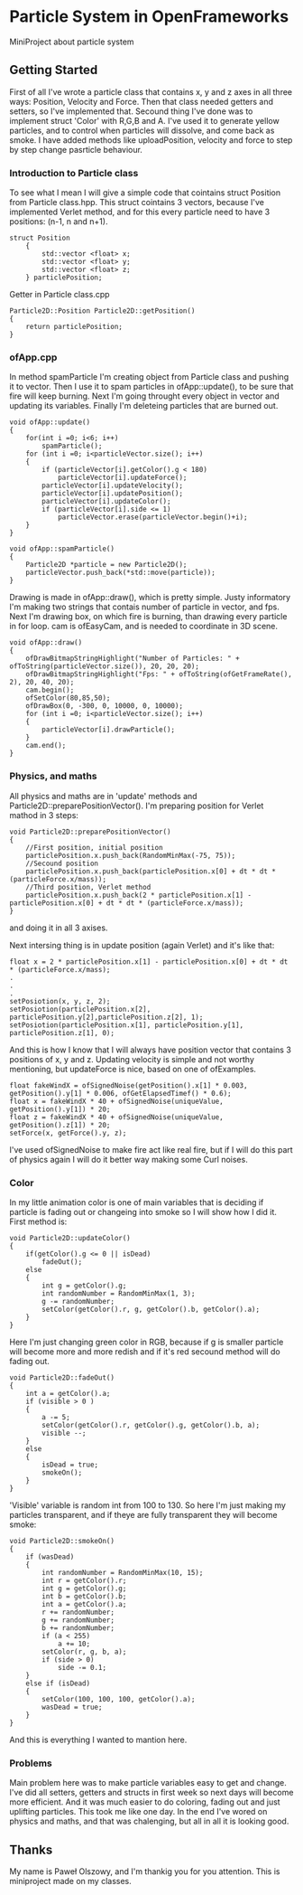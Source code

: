 
# Particle System in OpenFrameworks

MiniProject about particle system

## Getting Started

First of all I've wrote a particle class that contains x, y and z axes in all three ways: Position, Velocity and Force.
Then that class needed getters and setters, so I've implemented that.
Secound thing I've done was to implement struct 'Color' with R,G,B and A. I've used it to generate yellow particles, and to control when particles will dissolve, and come back as smoke.
I have added methods like uploadPosition, velocity and force to step by step change pasrticle behaviour.

### Introduction to Particle class

To see what I mean I will give a simple code that cointains struct Position from Particle class.hpp.
This struct cointains 3 vectors, because I've implemented Verlet method, and for this every particle need to have 3 positions: (n-1, n and n+1).

```
struct Position
    {
        std::vector <float> x;
        std::vector <float> y;
        std::vector <float> z;
    } particlePosition;
```

Getter in Particle class.cpp

```
Particle2D::Position Particle2D::getPosition()
{
    return particlePosition;
}
```

### ofApp.cpp

In method spamParticle I'm creating object from Particle class and pushing it to vector.
Then I use it to spam particles in ofApp::update(), to be sure that fire will keep burning.
Next I'm going throught every object in vector and updating its variables.
Finally I'm deleteing particles that are burned out.

```
void ofApp::update()
{
    for(int i =0; i<6; i++)
        spamParticle();
    for (int i =0; i<particleVector.size(); i++)
    {
        if (particleVector[i].getColor().g < 180)
            particleVector[i].updateForce();
        particleVector[i].updateVelocity();
        particleVector[i].updatePosition();
        particleVector[i].updateColor();
        if (particleVector[i].side <= 1)
            particleVector.erase(particleVector.begin()+i);
    }
}

void ofApp::spamParticle()
{
    Particle2D *particle = new Particle2D();
    particleVector.push_back(*std::move(particle));
}

```

Drawing is made in ofApp::draw(), which is pretty simple. Justy informatory I'm making two strings that contais number of particle in vector, and fps.
Next I'm drawing box, on which fire is burning, than drawing every particle in for loop.
cam is ofEasyCam, and is needed to coordinate in 3D scene.

```
void ofApp::draw()
{
    ofDrawBitmapStringHighlight("Number of Particles: " + ofToString(particleVector.size()), 20, 20, 20);
    ofDrawBitmapStringHighlight("Fps: " + ofToString(ofGetFrameRate(), 2), 20, 40, 20);
    cam.begin();
    ofSetColor(80,85,50);
    ofDrawBox(0, -300, 0, 10000, 0, 10000);
    for (int i =0; i<particleVector.size(); i++)
    {
        particleVector[i].drawParticle();
    }
    cam.end();
}
```

### Physics, and maths

All physics and maths are in 'update' methods and Particle2D::preparePositionVector().
I'm preparing position for Verlet mathod in 3 steps:

```
void Particle2D::preparePositionVector()
{
    //First position, initial position
    particlePosition.x.push_back(RandomMinMax(-75, 75));
    //Secound position
    particlePosition.x.push_back(particlePosition.x[0] + dt * dt * (particleForce.x/mass));
    //Third position, Verlet method
    particlePosition.x.push_back(2 * particlePosition.x[1] - particlePosition.x[0] + dt * dt * (particleForce.x/mass));
}
```
and doing it in all 3 axises.

Next intersing thing is in update position (again Verlet) and it's like that:
```
float x = 2 * particlePosition.x[1] - particlePosition.x[0] + dt * dt * (particleForce.x/mass);
.
.
.
setPosiotion(x, y, z, 2);
setPosiotion(particlePosition.x[2], particlePosition.y[2],particlePosition.z[2], 1);
setPosiotion(particlePosition.x[1], particlePosition.y[1], particlePosition.z[1], 0);
```
And this is how I know that I will always have position vector that contains 3 positions of x, y and z.
Updating velocity is simple and not worthy mentioning, but updateForce is nice, based on one of ofExamples.
```
float fakeWindX = ofSignedNoise(getPosition().x[1] * 0.003, getPosition().y[1] * 0.006, ofGetElapsedTimef() * 0.6);
float x = fakeWindX * 40 + ofSignedNoise(uniqueValue, getPosition().y[1]) * 20;
float z = fakeWindX * 40 + ofSignedNoise(uniqueValue, getPosition().z[1]) * 20;
setForce(x, getForce().y, z);
```
I've used ofSignedNoise to make fire act like real fire, but if I will do this part of physics again I will do it better way making some Curl noises.

### Color
In my little animation color is one of main variables that is deciding if particle is fading out or changeing into smoke so I will show how I did it.
First method is:
```
void Particle2D::updateColor()
{
    if(getColor().g <= 0 || isDead)
        fadeOut();
    else
    {
        int g = getColor().g;
        int randomNumber = RandomMinMax(1, 3);
        g -= randomNumber;
        setColor(getColor().r, g, getColor().b, getColor().a);
    }
}
```
Here I'm just changing green color in RGB, because if g is smaller particle will become more and more redish and if it's red secound method will do fading out.
```
void Particle2D::fadeOut()
{
    int a = getColor().a;
    if (visible > 0 )
    {
        a -= 5;
        setColor(getColor().r, getColor().g, getColor().b, a);
        visible --;
    }
    else
    {
        isDead = true;
        smokeOn();
    }
}
```
'Visible' variable is random int from 100 to 130.
So here I'm just making my particles transparent, and if theye are fully transparent they will become smoke:
```
void Particle2D::smokeOn()
{
    if (wasDead)
    {
        int randomNumber = RandomMinMax(10, 15);
        int r = getColor().r;
        int g = getColor().g;
        int b = getColor().b;
        int a = getColor().a;
        r += randomNumber;
        g += randomNumber;
        b += randomNumber;
        if (a < 255)
            a += 10;
        setColor(r, g, b, a);
        if (side > 0)
            side -= 0.1;
    }
    else if (isDead)
    {
        setColor(100, 100, 100, getColor().a);
        wasDead = true;
    }
}
```
And this is everything I wanted to mantion here.

### Problems

Main problem here was to make particle variables easy to get and change.
I've did all setters, getters and structs in first week so next days will become more efficient.
And it was much easier to do coloring, fading out and just uplifting particles. This took me like one day.
In the end I've wored on physics and maths, and that was chalenging, but all in all it is looking good.

## Thanks

My name is Paweł Olszowy, and I'm thankig you for you attention.
This is miniproject made on my classes.
